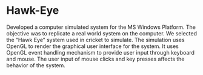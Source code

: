 Hawk-Eye
========

Developed a computer simulated system for the MS Windows Platform. The objective was to replicate a real world system on the computer. We selected the “Hawk Eye” system used in cricket to simulate. The simulation uses OpenGL to render the graphical user interface for the system. It uses OpenGL event handling mechanism to provide user input through keyboard and mouse. The user input of mouse clicks and key presses affects the behavior of the system.
